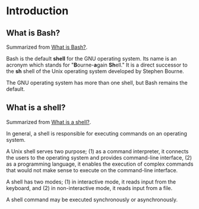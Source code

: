 # Introduction

## What is Bash?

Summarized from [What is Bash?](https://www.gnu.org/software/bash/manual/bash.html#What-is-Bash_003f).

Bash is the default **shell** for the GNU operating system. Its name is an acronym which stands for "**B**ourne-**a**gain **Sh**ell." It is a direct successor to the **sh** shell of the Unix operating system developed by Stephen Bourne.

The GNU operating system has more than one shell, but Bash remains the default.

## What is a shell?

Summarized from [What is a shell?](https://www.gnu.org/software/bash/manual/bash.html#What-is-a-shell_003f).

In general, a shell is responsible for executing commands on an operating system.

A Unix shell serves two purpose; (1) as a command interpreter, it connects the users to the operating system and provides command-line interface, (2) as a programming language, it enables the execution of complex commands that would not make sense to execute on the command-line interface.

A shell has two modes; (1) in interactive mode, it reads input from the keyboard, and (2) in non-interactive mode, it reads input from a file.

A shell command may be executed synchronously or asynchronously.
